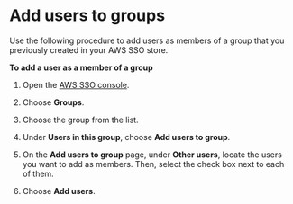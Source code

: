 # Add users to groups<a name="adduserstogroups"></a>

Use the following procedure to add users as members of a group that you previously created in your AWS SSO store\.

**To add a user as a member of a group**

1. Open the [AWS SSO console](https://console.aws.amazon.com/singlesignon)\.

1. Choose **Groups**\.

1. Choose the group from the list\.

1. Under **Users in this group**, choose **Add users to group**\.

1. On the **Add users to group** page, under **Other users**, locate the users you want to add as members\. Then, select the check box next to each of them\.

1. Choose **Add users**\.